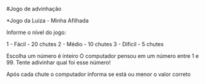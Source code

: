#Jogo de advinhação

\*Jogo da Luiza - Minha Afilhada

Informe o nível do jogo:

1 - Fácil - 20 chutes
2 - Médio - 10 chutes
3 - Dificil - 5 chutes

Escolha um número é inteiro
O computador pensou em um número entre 1 e 99. Tente adivinhar qual foi esse número!

Após cada chute o computador informa se está ou menor o valor correto

